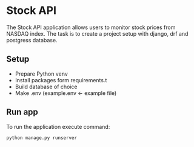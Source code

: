 # Stock API

The Stock API application allows users to monitor stock prices from NASDAQ index.
The task is to create a project setup with django, drf and postgress database.

## Setup

- Prepare Python venv
- Install packages form requirements.t
- Build database of choice
- Make .env (example.env <- example file)

## Run app

To run the application execute command:

```
python manage.py runserver
```